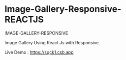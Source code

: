 # Image-Gallery-Responsive-REACTJS

IMAGE-GALLERY-RESPONSIVE

Image Gallery Using React Js with Responsive.

Live Demo : https://sqck1.csb.app
